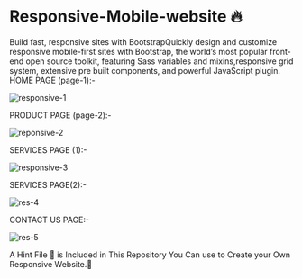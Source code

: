 # Responsive-Mobile-website 🔥
Build fast, responsive sites with BootstrapQuickly design and customize responsive mobile-first sites with Bootstrap, the world’s most popular front-end open source toolkit, featuring Sass variables and mixins,responsive grid system, extensive pre built components, and powerful JavaScript plugin.
HOME PAGE (page-1):-

![responsive-1](https://user-images.githubusercontent.com/69614044/109641545-d92f1c00-7b77-11eb-9835-2a6796f7fe76.PNG)

PRODUCT PAGE (page-2):-

![reponsive-2](https://user-images.githubusercontent.com/69614044/109641911-4c389280-7b78-11eb-8816-994d313653d4.PNG)

SERVICES PAGE (1):-

![responsive-3](https://user-images.githubusercontent.com/69614044/109642290-c9fc9e00-7b78-11eb-8854-86cfbc18132e.PNG)

SERVICES PAGE(2):-

![res-4](https://user-images.githubusercontent.com/69614044/109642459-029c7780-7b79-11eb-8357-86d0aeb30972.PNG)

CONTACT US PAGE:-

![res-5](https://user-images.githubusercontent.com/69614044/109642686-4d1df400-7b79-11eb-99f0-7bd69d0d2b83.PNG)


A Hint File 🧧 is Included in This Repository You Can use to Create your Own Responsive Website.💫
